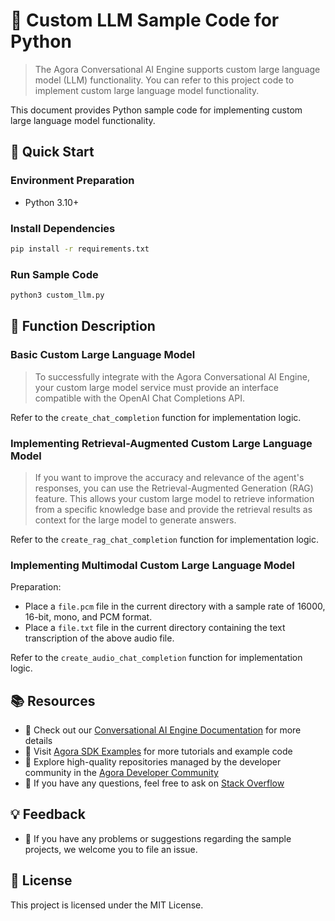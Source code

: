# 🌟 Custom LLM Sample Code for Python

> The Agora Conversational AI Engine supports custom large language model (LLM) functionality. You can refer to this project code to implement custom large language model functionality.

This document provides Python sample code for implementing custom large language model functionality.

## 🚀 Quick Start

### Environment Preparation

- Python 3.10+

### Install Dependencies

```bash
pip install -r requirements.txt
```

### Run Sample Code

```bash
python3 custom_llm.py
```

## 📖 Function Description

### Basic Custom Large Language Model

> To successfully integrate with the Agora Conversational AI Engine, your custom large model service must provide an interface compatible with the OpenAI Chat Completions API.

Refer to the `create_chat_completion` function for implementation logic.

### Implementing Retrieval-Augmented Custom Large Language Model

> If you want to improve the accuracy and relevance of the agent's responses, you can use the Retrieval-Augmented Generation (RAG) feature. This allows your custom large model to retrieve information from a specific knowledge base and provide the retrieval results as context for the large model to generate answers.

Refer to the `create_rag_chat_completion` function for implementation logic.

### Implementing Multimodal Custom Large Language Model

Preparation:
 - Place a `file.pcm` file in the current directory with a sample rate of 16000, 16-bit, mono, and PCM format.
 - Place a `file.txt` file in the current directory containing the text transcription of the above audio file.

Refer to the `create_audio_chat_completion` function for implementation logic.

## 📚 Resources

- 📖 Check out our [Conversational AI Engine Documentation](https://doc.agora.io/doc/convoai/restful/landing-page) for more details
- 🧩 Visit [Agora SDK Examples](https://github.com/AgoraIO) for more tutorials and example code
- 👥 Explore high-quality repositories managed by the developer community in the [Agora Developer Community](https://github.com/AgoraIO-Community)
- 💬 If you have any questions, feel free to ask on [Stack Overflow](https://stackoverflow.com/questions/tagged/agora.io)

## 💡 Feedback

- 🤖 If you have any problems or suggestions regarding the sample projects, we welcome you to file an issue.

## 📜 License

This project is licensed under the MIT License.